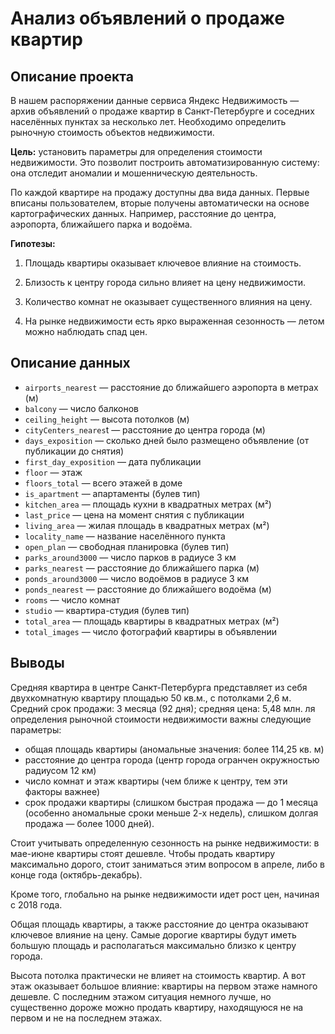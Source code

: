 # Анализ объявлений о продаже квартир

## Описание проекта
В нашем распоряжении данные сервиса Яндекc Недвижимость — архив объявлений о продаже квартир в Санкт-Петербурге и соседних населённых пунктах за несколько лет. Необходимо определить рыночную стоимость объектов недвижимости. 

**Цель:**
установить параметры для определения стоимости недвижимости. 
Это позволит построить автоматизированную систему: она отследит аномалии и мошенническую деятельность. 

По каждой квартире на продажу доступны два вида данных. Первые вписаны пользователем, вторые получены автоматически на основе картографических данных. Например, расстояние до центра, аэропорта, ближайшего парка и водоёма. 

**Гипотезы:**
1) Площадь квартиры оказывает ключевое влияние на стоимость.

2) Близость к центру города сильно влияет на цену недвижимости.

3) Количество комнат не оказывает существенного влияния на цену. 

4) На рынке недвижимости есть ярко выраженная сезонность — летом можно наблюдать спад цен.

## Описание данных
- `airports_nearest` — расстояние до ближайшего аэропорта в метрах (м)
- `balcony` — число балконов
- `ceiling_height` — высота потолков (м)
- `cityCenters_neares`t — расстояние до центра города (м)
- `days_exposition` — сколько дней было размещено объявление (от публикации до снятия)
- `first_day_exposition` — дата публикации
- `floor` — этаж
- `floors_total` — всего этажей в доме
- `is_apartment` — апартаменты (булев тип)
- `kitchen_area` — площадь кухни в квадратных метрах (м²)
- `last_price` — цена на момент снятия с публикации
- `living_area` — жилая площадь в квадратных метрах (м²)
- `locality_name` — название населённого пункта
- `open_plan` — свободная планировка (булев тип)
- `parks_around3000` — число парков в радиусе 3 км
- `parks_nearest` — расстояние до ближайшего парка (м)
- `ponds_around3000` — число водоёмов в радиусе 3 км
- `ponds_nearest` — расстояние до ближайшего водоёма (м)
- `rooms` — число комнат
- `studio` — квартира-студия (булев тип)
- `total_area` — площадь квартиры в квадратных метрах (м²)
- `total_images` — число фотографий квартиры в объявлении

## Выводы
Средняя квартира в центре Санкт-Петербурга представляет из себя двухкомнатную квартиру площадью 50 кв.м., с потолками 2,6 м. Средний срок продажи: 3 месяца (92 дня); средняя цена: 5,48 млн. 
ля определения рыночной стоимости недвижимости важны следующие параметры:

- общая площадь квартиры (аномальные значения: более 114,25 кв. м)
- расстояние до центра города (центр города огранчен окружностью радиусом 12 км)
- число комнат и этаж квартиры (чем ближе к центру, тем эти факторы важнее)
- срок продажи квартиры (слишком быстрая продажа — до 1 месяца (особенно аномальные сроки меньше 2-х недель), слишком долгая продажа — более 1000 дней).

Стоит учитывать определенную сезонность на рынке недвижимости: в мае-июне квартиры стоят дешевле. Чтобы продать квартиру максимально дорого, стоит заниматься этим вопросом в апреле, либо в конце года (октябрь-декабрь). 

Кроме того, глобально на рынке недвижимости идет рост цен, начиная с 2018 года. 

Общая площадь квартиры, а также расстояние до центра оказывают ключевое влияние на цену. Самые дорогие квартиры будут иметь большую площадь и располагаться максимально близко к центру города. 

Высота потолка практически не влияет на стоимость квартир. А вот этаж оказывает большое влияние: квартиры на первом этаже намного дешевле. С последним этажом ситуация немного лучше, но существенно дороже можно продать квартиру, находящуюся не на первом и не на последнем этажах.
